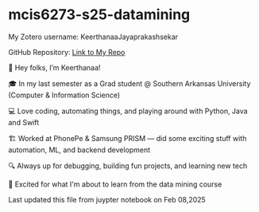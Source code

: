 # mcis6273-s25-datamining

My Zotero username: KeerthanaaJayaprakashsekar

GitHub Repository: [Link to My Repo](https://github.com/Keerthanaa-Jayaprakash/mcis6273-s25-datamining)  

👋 Hey folks, I’m Keerthanaa!

🎓 In my last semester as a Grad student @ Southern Arkansas University (Computer & Information Science)

💻 Love coding, automating things, and playing around with Python, Java and Swift

🏗️ Worked at PhonePe & Samsung PRISM — did some exciting stuff with automation, ML, and backend development

🔍 Always up for debugging, building fun projects, and learning new tech

🤩 Excited for what I'm about to learn from the data mining course

Last updated this file from juypter notebook on Feb 08,2025